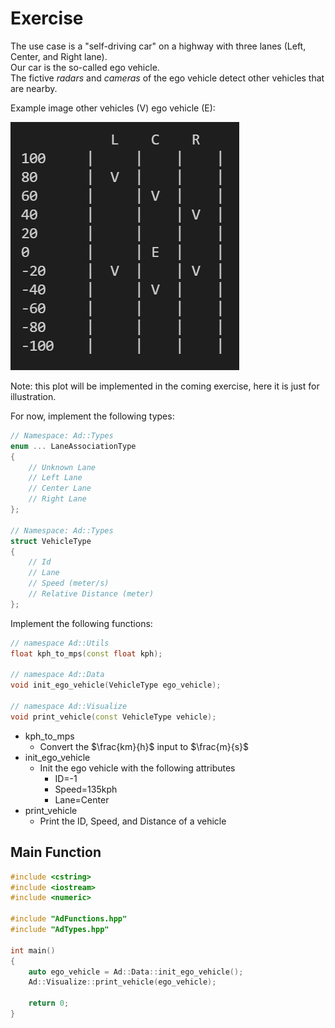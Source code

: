 # Exercise

The use case is a "self-driving car" on a highway with three lanes (Left, Center, and Right lane).  
Our car is the so-called ego vehicle.  
The fictive *radars* and *cameras* of the ego vehicle detect other vehicles that are nearby.  

Example image other vehicles (V) ego vehicle (E):

![vehicle](../../media/vehicle.png)

Note: this plot will be implemented in the coming exercise, here it is just for illustration.

For now, implement the following types:

```cpp
// Namespace: Ad::Types
enum ... LaneAssociationType
{
    // Unknown Lane
    // Left Lane
    // Center Lane
    // Right Lane
};

// Namespace: Ad::Types
struct VehicleType
{
    // Id
    // Lane
    // Speed (meter/s)
    // Relative Distance (meter)
};
```

Implement the following functions:

```cpp
// namespace Ad::Utils
float kph_to_mps(const float kph);

// namespace Ad::Data
void init_ego_vehicle(VehicleType ego_vehicle);

// namespace Ad::Visualize
void print_vehicle(const VehicleType vehicle);
```

- kph_to_mps
  - Convert the $\frac{km}{h}$ input to $\frac{m}{s}$
- init_ego_vehicle
  - Init the ego vehicle with the following attributes
    - ID=-1
    - Speed=135kph
    - Lane=Center
- print_vehicle
  - Print the ID, Speed, and Distance of a vehicle

## Main Function

```cpp
#include <cstring>
#include <iostream>
#include <numeric>

#include "AdFunctions.hpp"
#include "AdTypes.hpp"

int main()
{
    auto ego_vehicle = Ad::Data::init_ego_vehicle();
    Ad::Visualize::print_vehicle(ego_vehicle);

    return 0;
}
```
